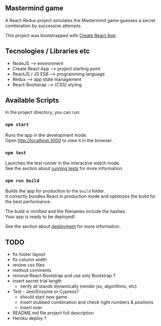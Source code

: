 ## Mastermind game
A React-Redux project simulates the Mastermind game guesses a secret combination by successive attempts.


This project was bootstrapped with [Create React App](https://github.com/facebook/create-react-app).

## Tecnologies / Libraries etc
- NodeJS --> environment
- Create React App --> project starting point
- ReactJS / JS ES6 --> programming language
- Redux --> app state management
- React-Bootstrap --> (CSS) styling

## Available Scripts

In the project directory, you can run:

### `npm start`

Runs the app in the development mode.<br />
Open [http://localhost:3000](http://localhost:3000) to view it in the browser.

### `npm test`

Launches the test runner in the interactive watch mode.<br />
See the section about [running tests](https://facebook.github.io/create-react-app/docs/running-tests) for more information.

### `npm run build`

Builds the app for production to the `build` folder.<br />
It correctly bundles React in production mode and optimizes the build for the best performance.

The build is minified and the filenames include the hashes.<br />
Your app is ready to be deployed!

See the section about [deployment](https://facebook.github.io/create-react-app/docs/deployment) for more information.

## TODO
- fix footer layout
- fix column width
- review css files
- method comments
- remove React-Bootstrap and use only Bootstrap ?
- insert secret trial length
  - verify all stands dynamically (render jsx, algorithms, etc)
- Test - Jest/Enzyme or Cypress?
  - should start new game
  - insert stubbed combination and check right numbers & positions
  - insert over
- README.md file project full description
- Heroku deploy ?